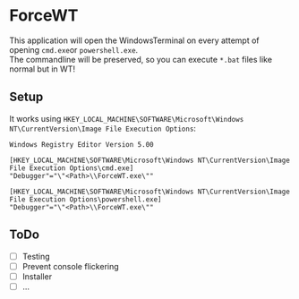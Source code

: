 # ForceWT
This application will open the WindowsTerminal on every attempt of opening `cmd.exe`or `powershell.exe`.   
The commandline will be preserved, so you can execute `*.bat` files like normal but in WT!   
## Setup
It works using `HKEY_LOCAL_MACHINE\SOFTWARE\Microsoft\Windows NT\CurrentVersion\Image File Execution Options`:   

```
Windows Registry Editor Version 5.00

[HKEY_LOCAL_MACHINE\SOFTWARE\Microsoft\Windows NT\CurrentVersion\Image File Execution Options\cmd.exe]
"Debugger"="\"<Path>\\ForceWT.exe\""

[HKEY_LOCAL_MACHINE\SOFTWARE\Microsoft\Windows NT\CurrentVersion\Image File Execution Options\powershell.exe]
"Debugger"="\"<Path>\\ForceWT.exe\""
```
## ToDo
 - [ ] Testing
 - [ ] Prevent console flickering
 - [ ] Installer
 - [ ] ...
